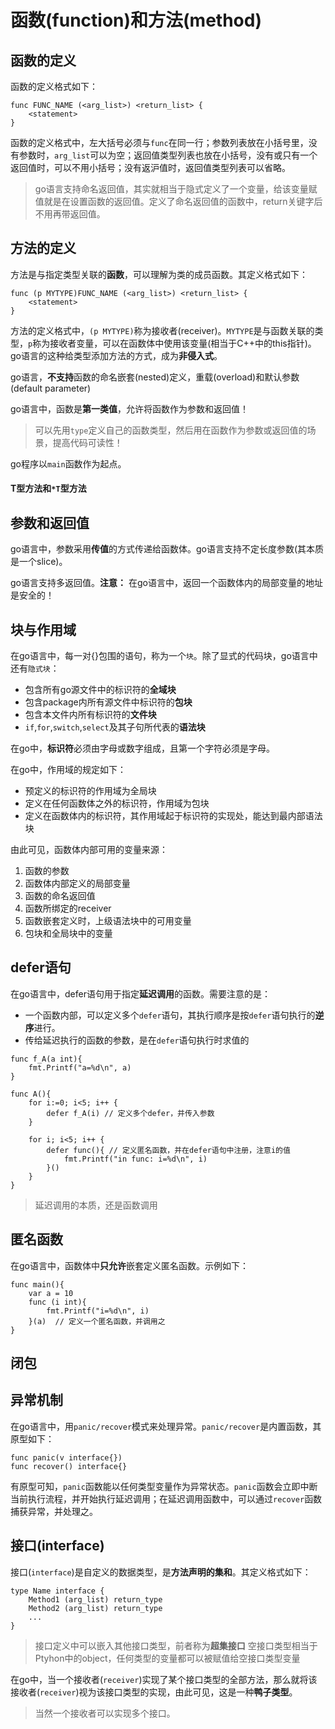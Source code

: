 # 函数(function)和方法(method)

## 函数的定义

函数的定义格式如下：
```
func FUNC_NAME (<arg_list>) <return_list> {
	<statement>
}
```

函数的定义格式中，左大括号必须与`func`在同一行；参数列表放在小括号里，没有参数时，`arg_list`可以为空；返回值类型列表也放在小括号，没有或只有一个返回值时，可以不用小括号；没有返沪值时，返回值类型列表可以省略。

> go语言支持命名返回值，其实就相当于隐式定义了一个变量，给该变量赋值就是在设置函数的返回值。定义了命名返回值的函数中，return关键字后不用再带返回值。

## 方法的定义
方法是与指定类型关联的**函数**，可以理解为类的成员函数。其定义格式如下：

```
func (p MYTYPE)FUNC_NAME (<arg_list>) <return_list> {
	<statement>
}
```

方法的定义格式中，`(p MYTYPE)`称为接收者(receiver)。`MYTYPE`是与函数关联的类型，`p`称为接收者变量，可以在函数体中使用该变量(相当于C++中的this指针)。go语言的这种给类型添加方法的方式，成为**非侵入式**。

go语言，**不支持**函数的命名嵌套(nested)定义，重载(overload)和默认参数(default parameter)

go语言中，函数是**第一类值**，允许将函数作为参数和返回值！

> 可以先用`type`定义自己的函数类型，然后用在函数作为参数或返回值的场景，提高代码可读性！

go程序以`main`函数作为起点。

#### T型方法和`*T`型方法


## 参数和返回值

go语言中，参数采用**传值**的方式传递给函数体。go语言支持不定长度参数(其本质是一个slice)。

go语言支持多返回值。**注意：** 在go语言中，返回一个函数体内的局部变量的地址是安全的！

## 块与作用域

在go语言中，每一对{}包围的语句，称为一个`块`。除了显式的代码块，go语言中还有`隐式块`：

+ 包含所有go源文件中的标识符的**全域块**
+ 包含package内所有源文件中标识符的**包块**
+ 包含本文件内所有标识符的**文件块**
+ `if`,`for`,`switch`,`select`及其子句所代表的**语法块**

在go中，**标识符**必须由字母或数字组成，且第一个字符必须是字母。

在go中，作用域的规定如下：
+ 预定义的标识符的作用域为全局块
+ 定义在任何函数体之外的标识符，作用域为包块
+ 定义在函数体内的标识符，其作用域起于标识符的实现处，能达到最内部语法块

由此可见，函数体内部可用的变量来源：
1. 函数的参数
2. 函数体内部定义的局部变量
3. 函数的命名返回值
4. 函数所绑定的receiver
5. 函数嵌套定义时，上级语法块中的可用变量
6. 包块和全局块中的变量

## defer语句
在go语言中，defer语句用于指定**延迟调用**的函数。需要注意的是：

+ 一个函数内部，可以定义多个`defer`语句，其执行顺序是按`defer`语句执行的**逆序**进行。
+ 传给延迟执行的函数的参数，是在`defer`语句执行时求值的

```
func f_A(a int){
	fmt.Printf("a=%d\n", a)
}

func A(){
	for i:=0; i<5; i++ {
		defer f_A(i) // 定义多个defer，并传入参数
	}
	
	for i; i<5; i++ {
		defer func(){ // 定义匿名函数，并在defer语句中注册，注意i的值
			fmt.Printf("in func: i=%d\n", i)
		}()
	}
}
```
> 延迟调用的本质，还是函数调用

## 匿名函数

在go语言中，函数体中**只允许**嵌套定义匿名函数。示例如下：
```
func main(){
	var a = 10
	func (i int){
		fmt.Printf("i=%d\n", i)
	}(a)  // 定义一个匿名函数，并调用之
}

```
## 闭包


## 异常机制

在go语言中，用`panic/recover`模式来处理异常。`panic/recover`是内置函数，其原型如下：
```
func panic(v interface{})
func recover() interface{}
```
有原型可知，`panic`函数能以任何类型变量作为异常状态。`panic`函数会立即中断当前执行流程，并开始执行延迟调用；在延迟调用函数中，可以通过`recover`函数捕获异常，并处理之。


## 接口(interface)

接口(`interface`)是自定义的数据类型，是**方法声明的集和**。其定义格式如下：
```
type Name interface {
	Method1 (arg_list) return_type
	Method2 (arg_list) return_type
	... 
}
```
> 接口定义中可以嵌入其他接口类型，前者称为**超集接口**
> 空接口类型相当于Ptyhon中的object，任何类型的变量都可以被赋值给空接口类型变量

在go中，当一个接收者(`receiver`)实现了某个接口类型的全部方法，那么就将该接收者(`receiver`)视为该接口类型的实现，由此可见，这是一种**鸭子类型**。

> 当然一个接收者可以实现多个接口。
